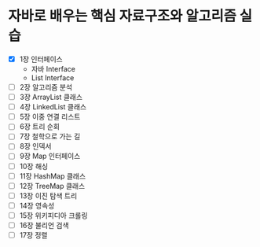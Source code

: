 # 자바로 배우는 핵심 자료구조와 알고리즘 실습

- [x] 1장 인터페이스
  - 자바 Interface
  - List Interface
- [ ] 2장 알고리즘 분석
- [ ] 3장 ArrayList 클래스
- [ ] 4장 LinkedList 클래스
- [ ] 5장 이중 연결 리스트
- [ ] 6장 트리 순회
- [ ] 7장 철학으로 가는 길
- [ ] 8장 인덱서
- [ ] 9장 Map 인터페이스
- [ ] 10장 해싱
- [ ] 11장 HashMap 클래스
- [ ] 12장 TreeMap 클래스
- [ ] 13장 이진 탐색 트리
- [ ] 14장 영속성
- [ ] 15장 위키피디아 크롤링
- [ ] 16장 불리언 검색
- [ ] 17장 정렬
